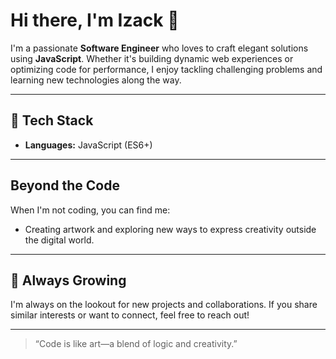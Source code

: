 # Hi there, I'm Izack 👋

I'm a passionate **Software Engineer** who loves to craft elegant solutions using **JavaScript**. Whether it's building dynamic web experiences or optimizing code for performance, I enjoy tackling challenging problems and learning new technologies along the way.

---

## 🚀 Tech Stack

- **Languages:** JavaScript (ES6+)
---

 <!--📊 GitHub Stats

![GitHub Stats](https://github-readme-stats.vercel.app/api?username=zack-das&show_icons=true&theme=radical)

![GitHub Streak](https://streak-stats.demolab.com?user=zack-das&theme=radical)

![Top Langs](https://github-readme-stats.vercel.app/api/top-langs/?username=zack-das&layout=compact&theme=radical)

--->

##  Beyond the Code

When I'm not coding, you can find me:
- Creating artwork and exploring new ways to express creativity outside the digital world.

---

## 🌱 Always Growing

I'm always on the lookout for new projects and collaborations. If you share similar interests or want to connect, feel free to reach out!

---

> “Code is like art—a blend of logic and creativity.”
